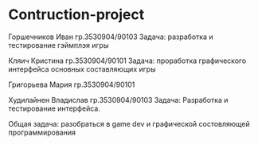 # Contruction-project
Горшечников Иван гр.3530904/90103 Задача: разработка и тестирование гэймплэя игры

Кляич Кристина гр.3530904/90101 
Задача: проработка графического интерфейса основных составляющих игры

Григорьева Мария гр.3530904/90101

Худилайнен Владислав гр.3530904/90103 
Задача: Разработка и тестирование интерфейса.

Общая задача: разобраться в game dev и графической состовляющей программирования
